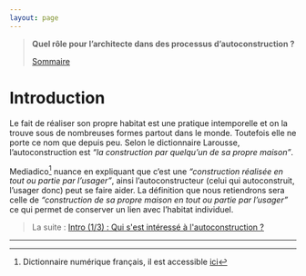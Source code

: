 ```yaml
---
layout: page
---
```

> **Quel rôle pour l’architecte dans des processus d’autoconstruction ?**
>
>[Sommaire](0.0-sommaire)

# Introduction
Le fait de réaliser son propre habitat est une pratique intemporelle et on la trouve sous de nombreuses formes partout dans le monde. Toutefois elle ne porte ce nom que depuis peu.
Selon le dictionnaire Larousse, l’autoconstruction est *“la construction par quelqu’un de sa propre maison”*. 

Mediadico[^1] nuance en expliquant que c’est une *“construction réalisée en tout ou partie par l’usager”*, ainsi l’autoconstructeur (celui qui autoconstruit, l’usager donc) peut se faire aider. La définition que nous retiendrons sera celle de *“construction de sa propre maison en tout ou partie par l’usager”* ce qui permet de conserver un lien avec l’habitat individuel.

[^1]: Dictionnaire numérique français, il est accessible [ici](https://www.notrefamille.com/dictionnaire/](http://www.notrefamille.com/dictionnaire/))


>La suite : [Intro (1/3) : Qui s'est intéressé à l'autoconstruction ?](0.2.1-intro)

---